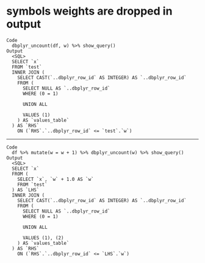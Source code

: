 # symbols weights are dropped in output

    Code
      dbplyr_uncount(df, w) %>% show_query()
    Output
      <SQL>
      SELECT `x`
      FROM `test`
      INNER JOIN (
        SELECT CAST(`..dbplyr_row_id` AS INTEGER) AS `..dbplyr_row_id`
        FROM (
          SELECT NULL AS `..dbplyr_row_id`
          WHERE (0 = 1)
      
          UNION ALL
      
          VALUES (1)
        ) AS `values_table`
      ) AS `RHS`
        ON (`RHS`.`..dbplyr_row_id` <= `test`.`w`)

---

    Code
      df %>% mutate(w = w + 1) %>% dbplyr_uncount(w) %>% show_query()
    Output
      <SQL>
      SELECT `x`
      FROM (
        SELECT `x`, `w` + 1.0 AS `w`
        FROM `test`
      ) AS `LHS`
      INNER JOIN (
        SELECT CAST(`..dbplyr_row_id` AS INTEGER) AS `..dbplyr_row_id`
        FROM (
          SELECT NULL AS `..dbplyr_row_id`
          WHERE (0 = 1)
      
          UNION ALL
      
          VALUES (1), (2)
        ) AS `values_table`
      ) AS `RHS`
        ON (`RHS`.`..dbplyr_row_id` <= `LHS`.`w`)

